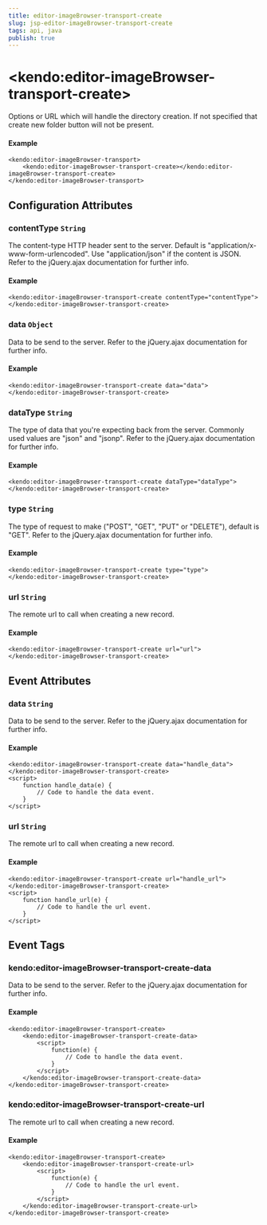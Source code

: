 ```yaml
---
title: editor-imageBrowser-transport-create
slug: jsp-editor-imageBrowser-transport-create
tags: api, java
publish: true
---
```


# \<kendo:editor-imageBrowser-transport-create\>

Options or URL which will handle the directory creation. If not specified that create new folder button will not be present.

#### Example
    <kendo:editor-imageBrowser-transport>
        <kendo:editor-imageBrowser-transport-create></kendo:editor-imageBrowser-transport-create>
    </kendo:editor-imageBrowser-transport>

## Configuration Attributes

### contentType `String`

The content-type HTTP header sent to the server. Default is "application/x-www-form-urlencoded". Use "application/json" if the content is JSON.
Refer to the jQuery.ajax documentation for further info.

#### Example
    <kendo:editor-imageBrowser-transport-create contentType="contentType">
    </kendo:editor-imageBrowser-transport-create>

### data `Object`

Data to be send to the server.
Refer to the jQuery.ajax documentation for further info.

#### Example
    <kendo:editor-imageBrowser-transport-create data="data">
    </kendo:editor-imageBrowser-transport-create>

### dataType `String`

The type of data that you're expecting back from the server. Commonly used values are "json" and "jsonp".
Refer to the jQuery.ajax documentation for further info.

#### Example
    <kendo:editor-imageBrowser-transport-create dataType="dataType">
    </kendo:editor-imageBrowser-transport-create>

### type `String`

The type of request to make ("POST", "GET", "PUT" or "DELETE"), default is "GET".
Refer to the jQuery.ajax documentation for further info.

#### Example
    <kendo:editor-imageBrowser-transport-create type="type">
    </kendo:editor-imageBrowser-transport-create>

### url `String`

The remote url to call when creating a new record.

#### Example
    <kendo:editor-imageBrowser-transport-create url="url">
    </kendo:editor-imageBrowser-transport-create>


## Event Attributes

### data `String`

Data to be send to the server.
Refer to the jQuery.ajax documentation for further info.

#### Example
    <kendo:editor-imageBrowser-transport-create data="handle_data">
    </kendo:editor-imageBrowser-transport-create>
    <script>
        function handle_data(e) {
            // Code to handle the data event.
        }
    </script>

### url `String`

The remote url to call when creating a new record.

#### Example
    <kendo:editor-imageBrowser-transport-create url="handle_url">
    </kendo:editor-imageBrowser-transport-create>
    <script>
        function handle_url(e) {
            // Code to handle the url event.
        }
    </script>

## Event Tags

### kendo:editor-imageBrowser-transport-create-data

Data to be send to the server.
Refer to the jQuery.ajax documentation for further info.

#### Example
    <kendo:editor-imageBrowser-transport-create>
        <kendo:editor-imageBrowser-transport-create-data>
            <script>
                function(e) {
                    // Code to handle the data event.
                }
            </script>
        </kendo:editor-imageBrowser-transport-create-data>
    </kendo:editor-imageBrowser-transport-create>

### kendo:editor-imageBrowser-transport-create-url

The remote url to call when creating a new record.

#### Example
    <kendo:editor-imageBrowser-transport-create>
        <kendo:editor-imageBrowser-transport-create-url>
            <script>
                function(e) {
                    // Code to handle the url event.
                }
            </script>
        </kendo:editor-imageBrowser-transport-create-url>
    </kendo:editor-imageBrowser-transport-create>

